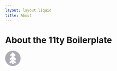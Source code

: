 ```yaml
---
layout: layout.liquid
title: About
---
```


# About the 11ty **Boilerplate**
<img class="about" alt="pine" src="/images/pine.png" width="50" />
